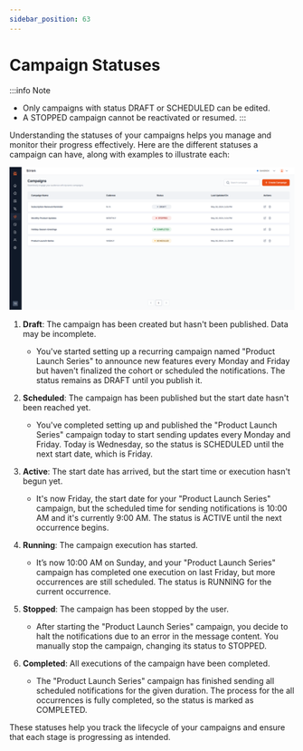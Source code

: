 ```yaml
---
sidebar_position: 63
---
```


# Campaign Statuses

:::info Note

- Only campaigns with status DRAFT or SCHEDULED can be edited.
- A STOPPED campaign cannot be reactivated or resumed.
  :::

Understanding the statuses of your campaigns helps you manage and monitor their progress effectively. Here are the different statuses a campaign can have, along with examples to illustrate each:

![campaigns](../../Images/Campaigns/campaigns-page.png)

1. **Draft**: The campaign has been created but hasn't been published. Data may be incomplete.

   - You've started setting up a recurring campaign named "Product Launch Series" to announce new features every Monday and Friday but haven't finalized the cohort or scheduled the notifications. The status remains as DRAFT until you publish it.

2. **Scheduled**: The campaign has been published but the start date hasn't been reached yet.

   - You've completed setting up and published the "Product Launch Series" campaign today to start sending updates every Monday and Friday. Today is Wednesday, so the status is SCHEDULED until the next start date, which is Friday.

3. **Active**: The start date has arrived, but the start time or execution hasn't begun yet.

   - It's now Friday, the start date for your "Product Launch Series" campaign, but the scheduled time for sending notifications is 10:00 AM and it's currently 9:00 AM. The status is ACTIVE until the next occurrence begins.

4. **Running**: The campaign execution has started.

   - It’s now 10:00 AM on Sunday, and your "Product Launch Series" campaign has completed one execution on last Friday, but more occurrences are still scheduled. The status is RUNNING for the current occurrence.

5. **Stopped**: The campaign has been stopped by the user.
   - After starting the "Product Launch Series" campaign, you decide to halt the notifications due to an error in the message content. You manually stop the campaign, changing its status to STOPPED.
6. **Completed**: All executions of the campaign have been completed.
   - The "Product Launch Series" campaign has finished sending all scheduled notifications for the given duration. The process for the all occurrences is fully completed, so the status is marked as COMPLETED.

These statuses help you track the lifecycle of your campaigns and ensure that each stage is progressing as intended.
